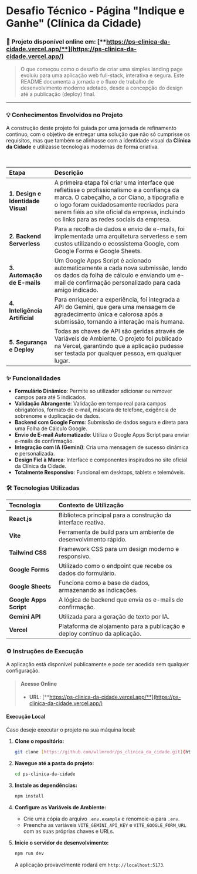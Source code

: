 # Desafio Técnico - Página "Indique e Ganhe" (Clínica da Cidade)

### 🚀 **Projeto disponível online em:** [**https://ps-clinica-da-cidade.vercel.app/**](https://ps-clinica-da-cidade.vercel.app/)

> O que começou como o desafio de criar uma simples landing page evoluiu para uma aplicação web full-stack, interativa e segura. Este README documenta a jornada e o fluxo de trabalho de desenvolvimento moderno adotado, desde a concepção do design até a publicação (deploy) final.

---

### 💡 Conhecimentos Envolvidos no Projeto

A construção deste projeto foi guiada por uma jornada de refinamento contínuo, com o objetivo de entregar uma solução que não só cumprisse os requisitos, mas que também se alinhasse com a identidade visual da **Clínica da Cidade** e utilizasse tecnologias modernas de forma criativa.

<br>

| Etapa | Descrição |
| :--- | :--- |
| **1. Design e Identidade Visual** | A primeira etapa foi criar uma interface que refletisse o profissionalismo e a confiança da marca. O cabeçalho, a cor Ciano, a tipografia e o logo foram cuidadosamente recriados para serem fiéis ao site oficial da empresa, incluindo os links para as redes sociais da empresa. |
| **2. Backend Serverless** | Para a recolha de dados e envio de e-mails, foi implementada uma arquitetura serverless e sem custos utilizando o ecossistema Google, com Google Forms e Google Sheets. |
| **3. Automação de E-mails** | Um Google Apps Script é acionado automaticamente a cada nova submissão, lendo os dados da folha de cálculo e enviando um e-mail de confirmação personalizado para cada amigo indicado. |
| **4. Inteligência Artificial** | Para enriquecer a experiência, foi integrada a API do Gemini, que gera uma mensagem de agradecimento única e calorosa após a submissão, tornando a interação mais humana. |
| **5. Segurança e Deploy** | Todas as chaves de API são geridas através de Variáveis de Ambiente. O projeto foi publicado na Vercel, garantindo que a aplicação pudesse ser testada por qualquer pessoa, em qualquer lugar. |

### ✨ Funcionalidades

* **Formulário Dinâmico**: Permite ao utilizador adicionar ou remover campos para até 5 indicados.
* **Validação Abrangente**: Validação em tempo real para campos obrigatórios, formato de e-mail, máscara de telefone, exigência de sobrenome e duplicação de dados.
* **Backend com Google Forms**: Submissão de dados segura e direta para uma Folha de Cálculo Google.
* **Envio de E-mail Automatizado**: Utiliza o Google Apps Script para enviar e-mails de confirmação.
* **Integração com IA (Gemini)**: Cria uma mensagem de sucesso dinâmica e personalizada.
* **Design Fiel à Marca**: Interface e componentes inspirados no site oficial da Clínica da Cidade.
* **Totalmente Responsivo**: Funcional em desktops, tablets e telemóveis.

### 🛠️ Tecnologias Utilizadas

| Tecnologia | Contexto de Utilização |
| :--- | :--- |
| **React.js** | Biblioteca principal para a construção da interface reativa. |
| **Vite** | Ferramenta de build para um ambiente de desenvolvimento rápido. |
| **Tailwind CSS** | Framework CSS para um design moderno e responsivo. |
| **Google Forms** | Utilizado como o endpoint que recebe os dados do formulário. |
| **Google Sheets**| Funciona como a base de dados, armazenando as indicações. |
| **Google Apps Script**| A lógica de backend que envia os e-mails de confirmação. |
| **Gemini API** | Utilizada para a geração de texto por IA. |
| **Vercel** | Plataforma de alojamento para a publicação e deploy contínuo da aplicação. |

### ⚙️ Instruções de Execução

A aplicação está disponível publicamente e pode ser acedida sem qualquer configuração.

> #### **Acesso Online**
> * **URL**: [**https://ps-clinica-da-cidade.vercel.app/**](https://ps-clinica-da-cidade.vercel.app/)

#### **Execução Local**

Caso deseje executar o projeto na sua máquina local:

1.  **Clone o repositório:**
    ```bash
    git clone [https://github.com/wllmrodr/ps_clinica_da_cidade.git](https://github.com/wllmrodr/ps_clinica_da_cidade.git)
    ```

2.  **Navegue até a pasta do projeto:**
    ```bash
    cd ps-clinica-da-cidade
    ```

3.  **Instale as dependências:**
    ```bash
    npm install
    ```

4.  **Configure as Variáveis de Ambiente:**
    * Crie uma cópia do arquivo `.env.example` e renomeie-a para `.env`.
    * Preencha as variáveis `VITE_GEMINI_API_KEY` e `VITE_GOOGLE_FORM_URL` com as suas próprias chaves e URLs.

5.  **Inicie o servidor de desenvolvimento:**
    ```bash
    npm run dev
    ```


    A aplicação provavelmente rodará em `http://localhost:5173`.






